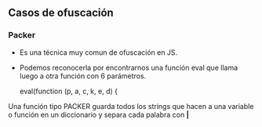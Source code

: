 ## Casos de ofuscación

### Packer

- Es una técnica muy comun de ofuscación en JS.
- Podemos reconocerla por encontrarnos una función eval que llama luego a otra función con 6 parámetros.

    eval(function (p, a, c, k, e, d) {

Una función tipo PACKER guarda todos los strings que hacen a una variable o función en un diccionario y separa cada palabra con **|** 
